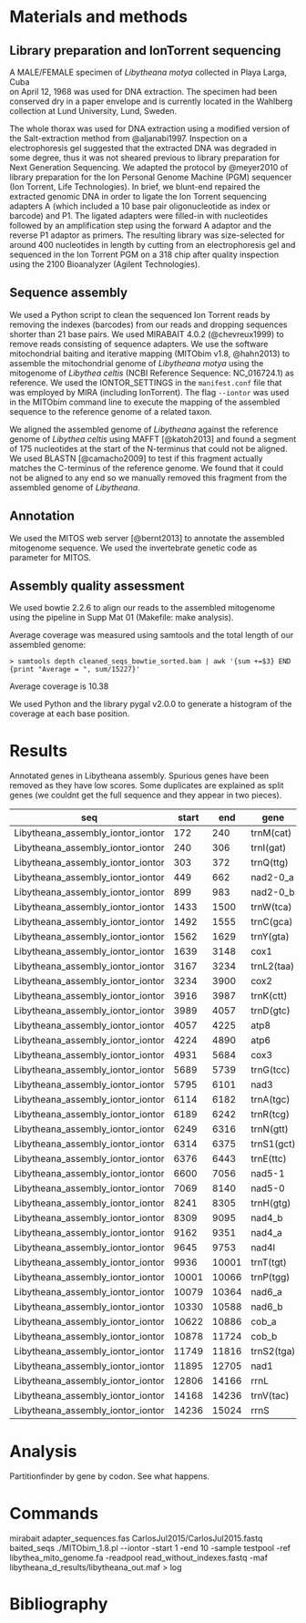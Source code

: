 # Materials and methods

## Library preparation and IonTorrent sequencing

A MALE/FEMALE specimen of *Libytheana motya* collected in Playa Larga, Cuba  
on April 12, 1968 was used for DNA extraction. The specimen had been
conserved dry in a paper envelope and is currently located in the Wahlberg
collection at Lund University, Lund, Sweden.

The whole thorax was used for DNA extraction using a modified version of the 
Salt-extraction method from @aljanabi1997.
Inspection on a electrophoresis gel suggested that the extracted DNA was 
degraded in some degree, thus it was not sheared previous to library preparation
for Next Generation Sequencing.
We adapted the protocol by @meyer2010 of library preparation for the 
Ion Personal Genome Machine (PGM) sequencer (Ion Torrent, Life Technologies).
In brief, we blunt-end repaired the extracted genomic DNA in order to ligate
the Ion Torrent sequencing adapters A (which included a 10 base pair oligonucleotide
as index or barcode) and P1.
The ligated adapters were filled-in with nucleotides followed by an
amplification step using the forward A adaptor and the reverse P1 adaptor as
primers.
The resulting library was size-selected for around 400 nucleotides in length
by cutting from an electrophoresis gel and sequenced in the Ion Torrent PGM 
on a 318 chip after quality inspection using the 2100 Bioanalyzer (Agilent
Technologies). 

## Sequence assembly
We used a Python script to clean the sequenced Ion Torrent reads by removing
the indexes (barcodes) from our reads and dropping sequences shorter than 21
base pairs.
We used MIRABAIT 4.0.2 (@chevreux1999) to remove reads consisting of sequence
adapters.
We use the software mitochondrial baiting and iterative mapping (MITObim v1.8,
@hahn2013) to assemble the mitochondrial genome of *Libytheana motya*  using 
the mitogenome of *Libythea celtis* (NCBI Reference Sequence: NC_016724.1)
as reference.
We used the IONTOR_SETTINGS in the ``manifest.conf`` file that was employed by
MIRA (including IonTorrent).
The flag ``--iontor`` was used in the MITObim command line to execute the
mapping of the assembled sequence to the reference genome of a related taxon.

We aligned the assembled genome of *Libytheana* against the reference genome of
*Libythea celtis* using MAFFT [@katoh2013] and found a segment of 175 nucleotides
at the start of the N-terminus that could not be aligned. We used BLASTN [@camacho2009]
to test if this fragment actually matches the C-terminus of the reference genome.
We found that it could not be aligned to any end so we manually removed this fragment
from the assembled genome of *Libytheana*.

## Annotation
We used the MITOS web server [@bernt2013] to annotate the assembled mitogenome 
sequence. We used the invertebrate genetic code as parameter for MITOS.

## Assembly quality assessment
We used bowtie 2.2.6 to align our reads to the assembled mitogenome using the
pipeline in Supp Mat 01 (Makefile: make analysis).

Average coverage was measured using samtools and the total length of our assembled
genome:

    > samtools depth cleaned_seqs_bowtie_sorted.bam | awk '{sum +=$3} END {print "Average = ", sum/15227}'
    
Average coverage is 10.38

We used Python and the library pygal v2.0.0 to generate a histogram of the coverage at each base
position.

# Results
Annotated genes in Libytheana assembly. Spurious genes have been removed as they
have low scores. Some duplicates are explained as split genes (we couldnt get
the full sequence and they appear in two pieces).


| seq                               | start | end   | gene       | score       |   |
|-----------------------------------|-------|-------|------------|-------------|---|
| Libytheana_assembly_iontor_iontor | 172   | 240   | trnM(cat)  | 1.012e-10   | + |
| Libytheana_assembly_iontor_iontor | 240   | 306   | trnI(gat)  | 1.915e-10   | + |
| Libytheana_assembly_iontor_iontor | 303   | 372   | trnQ(ttg)  | 5.751e-09   | - |
| Libytheana_assembly_iontor_iontor | 449   | 662   | nad2-0_a   | 3271235.1   | + |
| Libytheana_assembly_iontor_iontor | 899   | 983   | nad2-0_b   | 716897.7    | + |
| Libytheana_assembly_iontor_iontor | 1433  | 1500  | trnW(tca)  | 1.946e-10   | + |
| Libytheana_assembly_iontor_iontor | 1492  | 1555  | trnC(gca)  | 6.693e-10   | - |
| Libytheana_assembly_iontor_iontor | 1562  | 1629  | trnY(gta)  | 3.803e-09   | - |
| Libytheana_assembly_iontor_iontor | 1639  | 3148  | cox1       | 286864431.6 | + |
| Libytheana_assembly_iontor_iontor | 3167  | 3234  | trnL2(taa) | 3.606e-10   | + |
| Libytheana_assembly_iontor_iontor | 3234  | 3900  | cox2       | 104494061.7 | + |
| Libytheana_assembly_iontor_iontor | 3916  | 3987  | trnK(ctt)  | 4.069e-08   | + |
| Libytheana_assembly_iontor_iontor | 3989  | 4057  | trnD(gtc)  | 9.551e-08   | + |
| Libytheana_assembly_iontor_iontor | 4057  | 4225  | atp8       | 78329.5     | + |
| Libytheana_assembly_iontor_iontor | 4224  | 4890  | atp6       | 47018338.8  | + |
| Libytheana_assembly_iontor_iontor | 4931  | 5684  | cox3       | 169421514.4 | + |
| Libytheana_assembly_iontor_iontor | 5689  | 5739  | trnG(tcc)  | 0.0002665   | + |
| Libytheana_assembly_iontor_iontor | 5795  | 6101  | nad3       | 12312230.5  | + |
| Libytheana_assembly_iontor_iontor | 6114  | 6182  | trnA(tgc)  | 0.0001019   | + |
| Libytheana_assembly_iontor_iontor | 6189  | 6242  | trnR(tcg)  | 0.0002755   | + |
| Libytheana_assembly_iontor_iontor | 6249  | 6316  | trnN(gtt)  | 1.03e-07    | + |
| Libytheana_assembly_iontor_iontor | 6314  | 6375  | trnS1(gct) | 1.319e-07   | + |
| Libytheana_assembly_iontor_iontor | 6376  | 6443  | trnE(ttc)  | 0.0001674   | + |
| Libytheana_assembly_iontor_iontor | 6600  | 7056  | nad5-1     | 7952978.5   | - |
| Libytheana_assembly_iontor_iontor | 7069  | 8140  | nad5-0     | 176312768.9 | - |
| Libytheana_assembly_iontor_iontor | 8241  | 8305  | trnH(gtg)  | 3.565e-07   | - |
| Libytheana_assembly_iontor_iontor | 8309  | 9095  | nad4_b     | 114240489.3 | - |
| Libytheana_assembly_iontor_iontor | 9162  | 9351  | nad4_a     | 22414769.2  | - |
| Libytheana_assembly_iontor_iontor | 9645  | 9753  | nad4l      | 1149872.8   | - |
| Libytheana_assembly_iontor_iontor | 9936  | 10001 | trnT(tgt)  | 1.018e-07   | + |
| Libytheana_assembly_iontor_iontor | 10001 | 10066 | trnP(tgg)  | 3.272e-09   | - |
| Libytheana_assembly_iontor_iontor | 10079 | 10364 | nad6_a     | 1590693.5   | + |
| Libytheana_assembly_iontor_iontor | 10330 | 10588 | nad6_b     | 538369.8    | + |
| Libytheana_assembly_iontor_iontor | 10622 | 10886 | cob_a      | 55349244.3  | + |
| Libytheana_assembly_iontor_iontor | 10878 | 11724 | cob_b      | 218499514.4 | + |
| Libytheana_assembly_iontor_iontor | 11749 | 11816 | trnS2(tga) | 6.242e-06   | + |
| Libytheana_assembly_iontor_iontor | 11895 | 12705 | nad1       | 130269875.7 | - |
| Libytheana_assembly_iontor_iontor | 12806 | 14166 | rrnL       | 2.1e-09     | - |
| Libytheana_assembly_iontor_iontor | 14168 | 14236 | trnV(tac)  | 4.667e-08   | - |
| Libytheana_assembly_iontor_iontor | 14236 | 15024 | rrnS       | 2.737e-12   | - |


# Analysis

Partitionfinder by gene by codon. See what happens.


# Commands
mirabait adapter_sequences.fas CarlosJul2015/CarlosJul2015.fastq baited_seqs
./MITObim_1.8.pl --iontor -start 1 -end 10 -sample testpool -ref libythea_mito_genome.fa -readpool read_without_indexes.fastq -maf libytheana_d_results/libytheana_out.maf > log

# Bibliography
